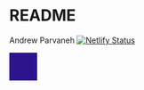 # README

Andrew Parvaneh
[![Netlify Status](https://api.netlify.com/api/v1/badges/67b4d9c5-932b-4a34-b064-d6d2012a5097/deploy-status)](https://app.netlify.com/sites/about-me-andrewparvaneh/deploys)

<div style="background-color: #2E138F; width: 50px; height: 50px;"></div>